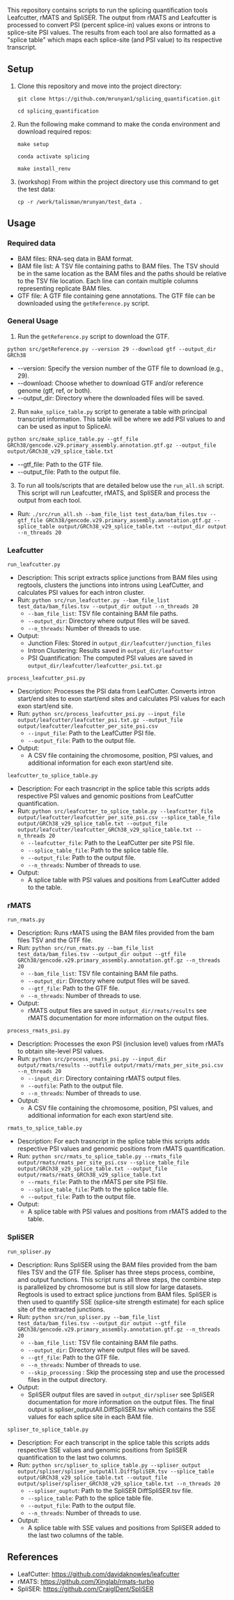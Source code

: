
This repository contains scripts to run the splicing quantification tools Leafcutter, rMATS and SpliSER. The output from rMATS and Leafcutter is processed to convert PSI (percent splice-in) values exons or introns to splice-site PSI values. The results from each tool are also formatted as a "splice table" which maps each splice-site (and PSI value) to its respective transcript.

## Setup
1. Clone this repository and move into the project directory:

    ```git clone https://github.com/mrunyan1/splicing_quantification.git ```

    ```cd splicing_quantification```

2. Run the following make command to make the conda environment and download required repos:
    
    ```make setup```

    ```conda activate splicing```

    ```make install_renv```

4. (workshop) From within the project directory use this command to get the test data:

   ```cp -r /work/talisman/mrunyan/test_data .```




## Usage
### Required data
- BAM files: RNA-seq data in BAM format.
- BAM file list: A TSV file containing paths to BAM files. The TSV should be in the same location as the BAM files
and the paths should be relative to the TSV file location. Each line can contain multiple columns representing replicate BAM files.
- GTF file: A GTF file containing gene annotations. The GTF file can be downloaded using the `getReference.py` script.


### General Usage
1. Run the `getReference.py` script to download the GTF.

`
python src/getReference.py --version 29 --download gtf --output_dir GRCh38
`

- --version: Specify the version number of the GTF file to download (e.g., 29).
- --download: Choose whether to download GTF and/or reference genome (gtf, ref, or both).
- --output_dir: Directory where the downloaded files will be saved.

2. Run `make_splice_table.py` script to generate a table with principal transcript information. This table will be where we add PSI values to and can be used as input to SpliceAI.

`python src/make_splice_table.py --gtf_file GRCh38/gencode.v29.primary_assembly.annotation.gtf.gz --output_file output/GRCh38_v29_splice_table.txt`

- --gtf_file: Path to the GTF file.
- --output_file: Path to the output file.

3. To run all tools/scripts that are detailed below use the `run_all.sh` script. This script will run Leafcutter, rMATS, and
SpliSER and process the output from each tool.
- Run: `./src/run_all.sh --bam_file_list test_data/bam_files.tsv --gtf_file GRCh38/gencode.v29.primary_assembly.annotation.gtf.gz --splice_table output/GRCh38_v29_splice_table.txt --output_dir output --n_threads 20`

### Leafcutter
`run_leafcutter.py`

- Description: This script extracts splice junctions from BAM files using regtools, 
clusters the junctions into introns using LeafCutter, and calculates PSI
values for each intron cluster.
- Run: `python src/run_leafcutter.py --bam_file_list test_data/bam_files.tsv --output_dir output --n_threads 20`
  - `--bam_file_list`: TSV file containing BAM file paths.
  - `--output_dir`: Directory where output files will be saved.
  - `--n_threads`: Number of threads to use.
- Output:
  - Junction Files: Stored in `output_dir/leafcutter/junction_files`
  - Intron Clustering: Results saved in `output_dir/leafcutter`
  - PSI Quantification: The computed PSI values are saved in `output_dir/leafcutter/leafcutter_psi.txt.gz`

`process_leafcutter_psi.py`

- Description: Processes the PSI data from LeafCutter. Converts intron start/end sites to exon start/end sites 
and calculates PSI values for each exon start/end site.
- Run: `python src/process_leafcutter_psi.py --input_file output/leafcutter/leafcutter_psi.txt.gz --output_file output/leafcutter/leafcutter_per_site_psi.csv`
    - `--input_file`: Path to the LeafCutter PSI file.
    - `--output_file`: Path to the output file.
- Output: 
  - A CSV file containing the chromosome, position, PSI values, and additional information for each exon start/end site.

`leafcutter_to_splice_table.py`

- Description: For each trasncript in the splice table this scripts adds respective PSI values and genomic positions from LeafCutter quantification.
- Run: `python src/leafcutter_to_splice_table.py --leafcutter_file output/leafcutter/leafcutter_per_site_psi.csv --splice_table_file output/GRCh38_v29_splice_table.txt --output_file output/leafcutter/leafcutter_GRCh38_v29_splice_table.txt --n_threads 20`
    - `--leafcutter_file`: Path to the LeafCutter per site PSI file.
    - `--splice_table_file`: Path to the splice table file.
    - `--output_file`: Path to the output file.
    - `--n_threads`: Number of threads to use.
- Output:
  - A splice table with PSI values and positions from LeafCutter added to the table.


### rMATS
`run_rmats.py`

- Description: Runs rMATS using the BAM files provided from the bam files TSV and the GTF file.
- Run: `python src/run_rmats.py --bam_file_list test_data/bam_files.tsv --output_dir output --gtf_file GRCh38/gencode.v29.primary_assembly.annotation.gtf.gz --n_threads 20`
    - `--bam_file_list`: TSV file containing BAM file paths.
    - `--output_dir`: Directory where output files will be saved.
    - `--gtf_file`: Path to the GTF file.
    - `--n_threads`: Number of threads to use.
- Output:
  - rMATS output files are saved in `output_dir/rmats/results` see rMATS documentation for more information on the output files.


`process_rmats_psi.py`

- Description: Processes the exon PSI (inclusion level) values from rMATs to obtain site-level PSI values.
- Run: `python src/process_rmats_psi.py --input_dir output/rmats/results --outfile output/rmats/rmats_per_site_psi.csv --n_threads 20`
    - `--input_dir`: Directory containing rMATS output files.
    - `--outfile`: Path to the output file.
    - `--n_threads`: Number of threads to use.
- Output:
  - A CSV file containing the chromosome, position, PSI values, and additional information for each exon start/end site.


`rmats_to_splice_table.py`

- Description: For each trasncript in the splice table this scripts adds respective PSI values and genomic positions from rMATS quantification.
- Run: `python src/rmats_to_splice_table.py --rmats_file output/rmats/rmats_per_site_psi.csv --splice_table_file output/GRCh38_v29_splice_table.txt --output_file output/rmats/rmats_GRCh38_v29_splice_table.txt`
    - `--rmats_file`: Path to the rMATS per site PSI file.
    - `--splice_table_file`: Path to the splice table file.
    - `--output_file`: Path to the output file.
- Output:
    - A splice table with PSI values and positions from rMATS added to the table.


### SpliSER

`run_spliser.py` 

- Description: Runs SpliSER using the BAM files provided from the bam files TSV and the GTF file. Spliser has three steps
process, combine, and output functions. This script runs all three steps, the combine step is parallelized by chromosome but 
is still slow for large datasets. Regtools is used to extract splice junctions from BAM files. SpliSER is then used to quantify SSE (splice-site strength estimate)
for each splice site of the extracted junctions.
- Run: `python src/run_spliser.py --bam_file_list test_data/bam_files.tsv --output_dir output --gtf_file GRCh38/gencode.v29.primary_assembly.annotation.gtf.gz --n_threads 20`
    - `--bam_file_list`: TSV file containing BAM file paths.
    - `--output_dir`: Directory where output files will be saved.
    - `--gtf_file`: Path to the GTF file.
    - `--n_threads`: Number of threads to use.
    - `--skip_processing` : Skip the processing step and use the processed files in the output directory.
- Output:
  - SpliSER output files are saved in `output_dir/spliser` see SpliSER documentation for more information on the output files.
The final output is spliser_outputAll.DiffSpliSER.tsv which contains the SSE values for each splice site in each BAM file.


`spliser_to_splice_table.py`

- Description: For each transcript in the splice table this scripts adds respective SSE values and genomic positions from SpliSER quantification to the last two columns.
- Run: `python src/spliser_to_splice_table.py --spliser_output output/spliser/spliser_outputAll.DiffSpliSER.tsv --splice_table output/GRCh38_v29_splice_table.txt --output_file output/spliser/spliser_GRCh38_v29_splice_table.txt --n_threads 20`
    - `--spliser_ouptut`: Path to the SpliSER DiffSpliSER.tsv file.
    - `--splice_table`: Path to the splice table file.
    - `--output_file`: Path to the output file.
    - `--n_threads`: Number of threads to use.
- Output:
  - A splice table with SSE values and positions from SpliSER added to the last two columns of the table.



    

## References
- LeafCutter: https://github.com/davidaknowles/leafcutter
- rMATS: https://github.com/Xinglab/rmats-turbo
- SpliSER: https://github.com/CraigIDent/SpliSER

